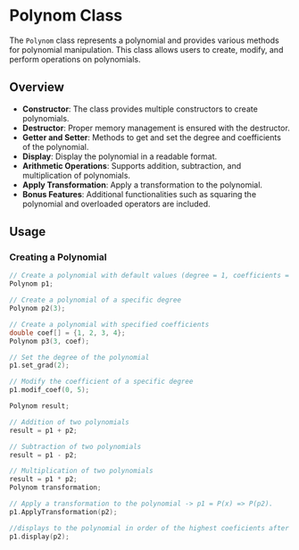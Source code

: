 # Polynom Class

The `Polynom` class represents a polynomial and provides various methods for polynomial manipulation. This class allows users to create, modify, and perform operations on polynomials.

## Overview

- **Constructor**: The class provides multiple constructors to create polynomials.
- **Destructor**: Proper memory management is ensured with the destructor.
- **Getter and Setter**: Methods to get and set the degree and coefficients of the polynomial.
- **Display**: Display the polynomial in a readable format.
- **Arithmetic Operations**: Supports addition, subtraction, and multiplication of polynomials.
- **Apply Transformation**: Apply a transformation to the polynomial.
- **Bonus Features**: Additional functionalities such as squaring the polynomial and overloaded operators are included.

## Usage

### Creating a Polynomial

```cpp
// Create a polynomial with default values (degree = 1, coefficients = {0, 1})
Polynom p1;

// Create a polynomial of a specific degree
Polynom p2(3);

// Create a polynomial with specified coefficients
double coef[] = {1, 2, 3, 4};
Polynom p3(3, coef);

// Set the degree of the polynomial
p1.set_grad(2);

// Modify the coefficient of a specific degree
p1.modif_coef(0, 5);

Polynom result;

// Addition of two polynomials
result = p1 + p2;

// Subtraction of two polynomials
result = p1 - p2;

// Multiplication of two polynomials
result = p1 * p2;
Polynom transformation;

// Apply a transformation to the polynomial -> p1 = P(x) => P(p2).
p1.ApplyTransformation(p2);

//displays to the polynomial in order of the highest coeficients after making the sum of the polynomials
p1.display(p2);

